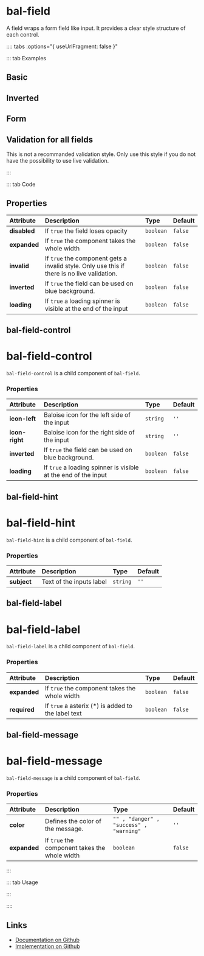 # bal-field

<!-- START: human documentation top -->

A field wraps a form field like input. It provides a clear style structure of each control.

<!-- END: human documentation top -->

:::: tabs :options="{ useUrlFragment: false }"

::: tab Examples

## Basic

<ClientOnly><docs-demo-bal-field-43></docs-demo-bal-field-43></ClientOnly>


## Inverted

<ClientOnly><docs-demo-bal-field-44></docs-demo-bal-field-44></ClientOnly>


## Form

<ClientOnly><docs-demo-bal-field-45></docs-demo-bal-field-45></ClientOnly>


## Validation for all fields

This is not a recommanded validation style. Only use this style if you do not have the possibility to use live validation.

<ClientOnly><docs-demo-bal-field-46></docs-demo-bal-field-46></ClientOnly>


:::

::: tab Code

## Properties

| Attribute    | Description                                                                                 | Type      | Default |
| :----------- | :------------------------------------------------------------------------------------------ | :-------- | :------ |
| **disabled** | If `true` the field loses opacity                                                           | `boolean` | `false` |
| **expanded** | If `true` the component takes the whole width                                               | `boolean` | `false` |
| **invalid**  | If `true` the component gets a invalid style. Only use this if there is no live validation. | `boolean` | `false` |
| **inverted** | If `true` the field can be used on blue background.                                         | `boolean` | `false` |
| **loading**  | If `true` a loading spinner is visible at the end of the input                              | `boolean` | `false` |

## bal-field-control


# bal-field-control

`bal-field-control` is a child component of `bal-field`.


### Properties

| Attribute      | Description                                                    | Type      | Default |
| :------------- | :------------------------------------------------------------- | :-------- | :------ |
| **icon-left**  | Baloise icon for the left side of the input                    | `string`  | `''`    |
| **icon-right** | Baloise icon for the right side of the input                   | `string`  | `''`    |
| **inverted**   | If `true` the field can be used on blue background.            | `boolean` | `false` |
| **loading**    | If `true` a loading spinner is visible at the end of the input | `boolean` | `false` |

## bal-field-hint


# bal-field-hint

`bal-field-hint` is a child component of `bal-field`.

### Properties

| Attribute   | Description              | Type     | Default |
| :---------- | :----------------------- | :------- | :------ |
| **subject** | Text of the inputs label | `string` | `''`    |

## bal-field-label


# bal-field-label

`bal-field-label` is a child component of `bal-field`.


### Properties

| Attribute    | Description                                        | Type      | Default |
| :----------- | :------------------------------------------------- | :-------- | :------ |
| **expanded** | If `true` the component takes the whole width      | `boolean` | `false` |
| **required** | If `true` a asterix (*) is added to the label text | `boolean` | `false` |

## bal-field-message


# bal-field-message

`bal-field-message` is a child component of `bal-field`.


### Properties

| Attribute    | Description                                   | Type                                    | Default |
| :----------- | :-------------------------------------------- | :-------------------------------------- | :------ |
| **color**    | Defines the color of the message.             | `"" , "danger" , "success" , "warning"` | `''`    |
| **expanded** | If `true` the component takes the whole width | `boolean`                               | `false` |

:::

::: tab Usage

<!-- START: human documentation bottom -->

<!-- END: human documentation bottom -->

:::

::::

## Links

* [Documentation on Github](https://github.com/baloise/design-system/blob/master/docs/src/components/components/bal-field.md)
* [Implementation on Github](https://github.com/baloise/design-system/blob/master/packages/components/src/components/bal-field)
